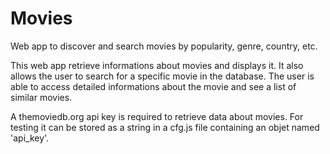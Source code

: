 # Movies
Web app to discover and search movies by popularity, genre, country, etc.

This web app retrieve informations about movies and displays it. It also allows the user to search for a specific movie in the database.
The user is able to access detailed informations about the movie and see a list of similar movies.

A themoviedb.org api key is required to retrieve data about movies.
For testing it can be stored as a string in a cfg.js file containing an objet named 'api_key'.
